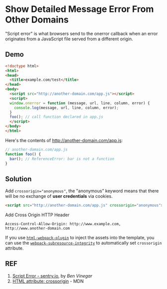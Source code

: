 # Show Detailed Message Error From Other Domains

"Script error" is what browsers send to the onerror callback when an error originates from a JavaScript file served from a different origin.

## Demo

```html
<!doctype html>
<html>
<head>
  <title>example.com/test</title>
</head>
<body>
  <script src="http://another-domain.com/app.js"></script>
  <script>
  window.onerror = function (message, url, line, column, error) {
    console.log(message, url, line, column, error);
  }
  foo(); // call function declared in app.js
  </script>
</body>
</html>
```

Here's the contents of http://another-domain.com/app.js:

```js
// another-domain.com/app.js
function foo() {
  bar(); // ReferenceError: bar is not a function
}
```

## Solution

Add `crossorigin="anonymous"`, the "anonymous" keyword means that there will be no exchange of **user credentials** via cookies.

```html
<script src="http://another-domain.com/app.js" crossorigin="anonymous"></script>
```

Add Cross Origin HTTP Header

```
Access-Control-Allow-Origin: http://www.example.com, http://www.another-domain.com
```

If you use [`html-webpack-plugin`][4] to inject the assets into the template, you can use the [`webpack-subresource-integrity`][3] to automatically set `crossorigin` attribute.

## REF

1. [Script Error - sentry.io][1], by *Ben Vinegar*
1. [HTML attribute: crossorigin][2] - MDN

[1]: https://sentry.io/answers/javascript-script-error/ "Script Error"
[2]: https://developer.mozilla.org/en-US/docs/Web/HTML/Attributes/crossorigin "HTML attribute: crossorigin"
[3]: https://www.npmjs.com/package/webpack-subresource-integrity "webpack-subresource-integrity - npm"
[4]: https://github.com/jantimon/html-webpack-plugin#options "html-webpack-plugin"
